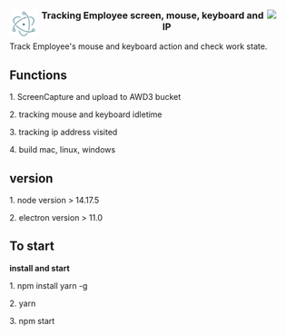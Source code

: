 
<div align="center">
    <img src="https://media.giphy.com/media/tPjlmJzj9Z99vwF5dV/giphy.gif" width="50" align="right"/> 
    <img src="https://github.com/devicons/devicon/blob/master/icons/electron/electron-original.svg" width="50" align="left"/> 
    <h3>Tracking Employee screen, mouse, keyboard and IP</h3>
</div>

Track Employee's mouse and keyboard action and check work state.

## Functions

<p>1. ScreenCapture and upload to AWD3 bucket</p>
<p>2. tracking mouse and keyboard idletime</p>
<p>3. tracking ip address visited</p>
<p>4. build mac, linux, windows</p>

## version

<p>1. node version > 14.17.5</p>
<p>2. electron version > 11.0</p>

## To start

<b>install and start</b>
<p>1. npm install yarn -g</p>
<p>2. yarn</p>
<p>3. npm start</p>

